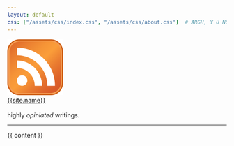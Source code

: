 ```yaml
---
layout: default
css: ["/assets/css/index.css", "/assets/css/about.css"]  # ARGH, Y U NO OVERRIDE THIS IN CHILD TEMPLATE?
---
```


<div class="header">
  <div class="icons">
    <a class="icon feed" href="/atom.xml">
      <img src="/assets/images/feed.png">
    </a>
  </div>

  <div class="title">
    <a class="link" href="/">{{site.name}}</a>
  </div>

  <br />

  <div class="subtitle">
    highly <i>opiniated</i> writings.
  </div>
</div>

<hr class="divider" />

<div class="content">
  {{ content }}
</div>
